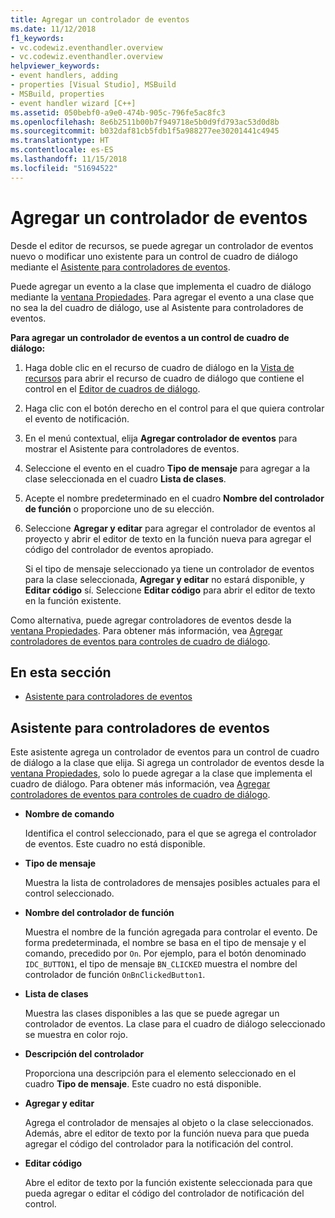 ```yaml
---
title: Agregar un controlador de eventos
ms.date: 11/12/2018
f1_keywords:
- vc.codewiz.eventhandler.overview
- vc.codewiz.eventhandler.overview
helpviewer_keywords:
- event handlers, adding
- properties [Visual Studio], MSBuild
- MSBuild, properties
- event handler wizard [C++]
ms.assetid: 050bebf0-a9e0-474b-905c-796fe5ac8fc3
ms.openlocfilehash: 8e6b2511b00b7f949718e5b0d9fd793ac53d0d8b
ms.sourcegitcommit: b032daf81cb5fdb1f5a988277ee30201441c4945
ms.translationtype: HT
ms.contentlocale: es-ES
ms.lasthandoff: 11/15/2018
ms.locfileid: "51694522"
---
```

# <a name="add-an-event-handler"></a>Agregar un controlador de eventos

Desde el editor de recursos, se puede agregar un controlador de eventos nuevo o modificar uno existente para un control de cuadro de diálogo mediante el [Asistente para controladores de eventos](#event-handler-wizard).

Puede agregar un evento a la clase que implementa el cuadro de diálogo mediante la [ventana Propiedades](/visualstudio/ide/reference/properties-window). Para agregar el evento a una clase que no sea la del cuadro de diálogo, use al Asistente para controladores de eventos.

**Para agregar un controlador de eventos a un control de cuadro de diálogo:**

1. Haga doble clic en el recurso de cuadro de diálogo en la [Vista de recursos](../windows/resource-view-window.md) para abrir el recurso de cuadro de diálogo que contiene el control en el [Editor de cuadros de diálogo](../windows/dialog-editor.md).

1. Haga clic con el botón derecho en el control para el que quiera controlar el evento de notificación.

1. En el menú contextual, elija **Agregar controlador de eventos** para mostrar el Asistente para controladores de eventos.

1. Seleccione el evento en el cuadro **Tipo de mensaje** para agregar a la clase seleccionada en el cuadro **Lista de clases**.

1. Acepte el nombre predeterminado en el cuadro **Nombre del controlador de función** o proporcione uno de su elección.

1. Seleccione **Agregar y editar** para agregar el controlador de eventos al proyecto y abrir el editor de texto en la función nueva para agregar el código del controlador de eventos apropiado.

   Si el tipo de mensaje seleccionado ya tiene un controlador de eventos para la clase seleccionada, **Agregar y editar** no estará disponible, y **Editar código** sí. Seleccione **Editar código** para abrir el editor de texto en la función existente.

Como alternativa, puede agregar controladores de eventos desde la [ventana Propiedades](/visualstudio/ide/reference/properties-window). Para obtener más información, vea [Agregar controladores de eventos para controles de cuadro de diálogo](../windows/adding-event-handlers-for-dialog-box-controls.md).

## <a name="in-this-section"></a>En esta sección

- [Asistente para controladores de eventos](#event-handler-wizard)

## <a name="event-handler-wizard"></a>Asistente para controladores de eventos

Este asistente agrega un controlador de eventos para un control de cuadro de diálogo a la clase que elija. Si agrega un controlador de eventos desde la [ventana Propiedades](/visualstudio/ide/reference/properties-window), solo lo puede agregar a la clase que implementa el cuadro de diálogo. Para obtener más información, vea [Agregar controladores de eventos para controles de cuadro de diálogo](../windows/adding-event-handlers-for-dialog-box-controls.md).

- **Nombre de comando**

  Identifica el control seleccionado, para el que se agrega el controlador de eventos. Este cuadro no está disponible.

- **Tipo de mensaje**

  Muestra la lista de controladores de mensajes posibles actuales para el control seleccionado.

- **Nombre del controlador de función**

  Muestra el nombre de la función agregada para controlar el evento. De forma predeterminada, el nombre se basa en el tipo de mensaje y el comando, precedido por `On`. Por ejemplo, para el botón denominado `IDC_BUTTON1`, el tipo de mensaje `BN_CLICKED` muestra el nombre del controlador de función `OnBnClickedButton1`.

- **Lista de clases**

  Muestra las clases disponibles a las que se puede agregar un controlador de eventos. La clase para el cuadro de diálogo seleccionado se muestra en color rojo.

- **Descripción del controlador**

  Proporciona una descripción para el elemento seleccionado en el cuadro **Tipo de mensaje**. Este cuadro no está disponible.

- **Agregar y editar**

  Agrega el controlador de mensajes al objeto o la clase seleccionados. Además, abre el editor de texto por la función nueva para que pueda agregar el código del controlador para la notificación del control.

- **Editar código**

  Abre el editor de texto por la función existente seleccionada para que pueda agregar o editar el código del controlador de notificación del control.
